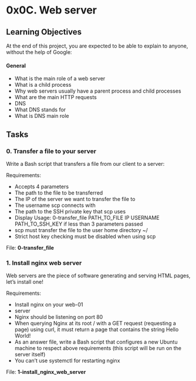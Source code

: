 # 0x0C. Web server

## Learning Objectives
At the end of this project, you are expected to be able to explain to anyone, without the help of Google:

#### General
* What is the main role of a web server
* What is a child process
* Why web servers usually have a parent process and child processes
* What are the main HTTP requests
* DNS
* What DNS stands for
* What is DNS main role

## Tasks

### 0. Transfer a file to your server

Write a Bash script that transfers a file from our client to a server:

Requirements:

* Accepts 4 parameters
* The path to the file to be transferred
* The IP of the server we want to transfer the file to
* The username scp connects with
* The path to the SSH private key that scp uses
* Display Usage: 0-transfer_file PATH_TO_FILE IP USERNAME PATH_TO_SSH_KEY if less than 3 parameters passed
* scp must transfer the file to the user home directory ~/
* Strict host key checking must be disabled when using scp

File: <b>0-transfer_file</b>


### 1. Install nginx web server

Web servers are the piece of software generating and serving HTML pages, let’s install one!

Requirements:

* Install nginx on your web-01
* server
* Nginx should be listening on port 80
* When querying Nginx at its root / with a GET request (requesting a page) using curl, it must return a page that contains the string Hello World!
* As an answer file, write a Bash script that configures a new Ubuntu machine to respect above requirements (this script will be run on the server itself)
* You can’t use systemctl for restarting nginx

File: <b>1-install_nginx_web_server</b>

